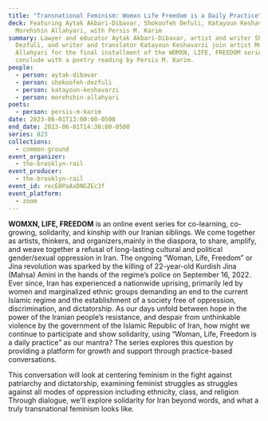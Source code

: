 ```yaml
---
title: "Transnational Feminism: Womxn Life Freedom is a Daily Practice"
deck: Featuring Aytak Akbari-Dibavar, Shokoofeh Defuli, Katayoun Keshavarzi, and
  Morehshin Allahyari, with Persis M. Karim
summary: Lawyer and educator Aytak Akbari-Dibavar, artist and writer Shokoofeh
  Dezfuli, and writer and translator Katayoun Keshavarzi join artist Morehshin
  Allahyari for the final installment of the WOMXN, LIFE, FREEDOM series. We
  conclude with a poetry reading by Persis M. Karim.
people:
  - person: aytak-dibavar
  - person: shokoofeh-dezfuli
  - person: katayoun-keshavarzi
  - person: morehshin-allahyari
poets:
  - person: persis-m-karim
date: 2023-06-01T13:00:00-0500
end_date: 2023-06-01T14:30:00-0500
series: 823
collections:
  - common-ground
event_organizer:
  - the-brooklyn-rail
event_producer:
  - the-brooklyn-rail
event_id: recE0PaAxDNGZEc3f
event_platform:
  - zoom
---
```

**WOMXN, LIFE, FREEDOM** is an online event series for co-learning, co-growing, solidarity, and kinship with our Iranian siblings. We come together as artists, thinkers, and organizers,mainly in the diaspora, to share, amplify, and weave together a refusal of long-lasting cultural and political gender/sexual oppression in Iran. The ongoing “Woman, Life, Freedom” or Jina revolution was sparked by the killing of 22-year-old Kurdish Jina (Mahsa) Amini in the hands of the regime’s police on September 16, 2022. Ever since, Iran has experienced a nationwide uprising, primarily led by women and marginalized ethnic groups demanding an end to the current Islamic regime and the establishment of a society free of oppression, discrimination, and dictatorship. As our days unfold between hope in the power of the Iranian people’s resistance, and despair from unthinkable violence by the government of the Islamic Republic of Iran, how might we continue to participate and show solidarity, using “Woman, Life, Freedom is a daily practice” as our mantra? The series explores this question by providing a platform for growth and support through practice-based conversations.

This conversation will look at centering feminism in the fight against patriarchy and dictatorship, examining feminist struggles as struggles against all modes of oppression including ethnicity, class, and religion Through dialogue, we'll explore solidarity for Iran beyond words, and what a truly transnational feminism looks like.